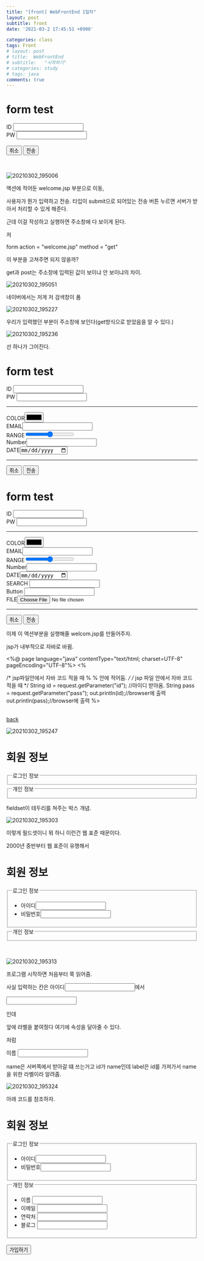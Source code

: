 ```yaml
---
title: "[front] WebFrontEnd 1일차"
layout: post
subtitle: front
date: '2021-03-2 17:45:51 +0900'

categories: class
tags: Front
# layout: post
# title:  WebFrontEnd
# subtitle:   "시작하기"
# categories: study
# tags: java
comments: true
---
```



<html>
<head>
<meta charset="UTF-8">
<title>Insert title here</title>
</head>
<body>
<!-- form: 클라이언트가 서버로 정보 전송시 사용하는 태그 -->
<!-- action 속성: 서버쪽에서 정보를 받을 파일(자원) -->
<h1>form test</h1>
<form action = "welcome.jsp" method = "get">
ID <input type = "text" name = "id"> <br>
PW <input type = "password" name = "pass"><br>

<br>
<input type = "reset" value = "취소">
<input type = "submit" value = "전송">

</form>



</body>
</html>
<br>

![20210302_195006](/assets/20210302_195006.png)

액션에 적어둔 welcome.jsp 부분으로 이동,

사용자가 뭔가 입력하고 전송. 타입이 submit으로 되어있는 전송 버튼 누르면 서버가 받아서 처리할 수 있게 해준다.



근데 이걸 작성하고 실행하면 주소창에 다 보이게 된다.

저

form action = "welcome.jsp" method = "get"

이 부분을 고쳐주면 되지 않을까?

get과 post는 주소창에 입력된 값이 보이냐 안 보이냐의 차이.
<br>


![20210302_195051](/assets/20210302_195051.png)


네이버에서는 저게 저 검색창이 폼


![20210302_195227](/assets/20210302_195227.png)

우리가 입력했던 부분이 주소창에 보인다(get방식으로 받았음을 알 수 있다.)


![20210302_195236](/assets/20210302_195236.png)


선 하나가 그어진다.

<!DOCTYPE html>
<html>
<head>
<meta charset="UTF-8">
<title>Insert title here</title>
</head>
<body>
<!-- form: 클라이언트가 서버로 정보 전송시 사용하는 태그 -->
<!-- action 속성: 서버쪽에서 정보를 받을 파일(자원) -->
<h1>form test</h1>
<form action = "welcome.jsp" method = "get">
ID <input type = "text" name = "id"> <br>
PW <input type = "password" name = "pass"><br>
<hr>
<!-- hr은 가로로 쭉 선을 긋는 거. -->
COLOR<input type = "color"> <br>
EMAIL<input type = "email"> <br>
RANGE<input type = "range"> <br>
Number<input type = "number"><br>
DATE<input type = "date"> <br>
<hr>
<input type = "reset" value = "취소">
<input type = "submit" value = "전송">

</form>



</body>
</html>



<!DOCTYPE html>
<html>
<head>
<meta charset="UTF-8">
<title>Insert title here</title>
</head>
<body>
<!-- form: 클라이언트가 서버로 정보 전송시 사용하는 태그 -->
<!-- action 속성: 서버쪽에서 정보를 받을 파일(자원) -->
<!-- method 속성: 서버로 보낼 전송 방식 지정 -->
<h1>form test</h1>
<form action = "welcome.jsp" method = "get">
ID <input type = "text" name = "id"> <br>
PW <input type = "password" name = "pass"><br>
<hr>
<!-- hr은 가로로 쭉 선을 긋는 거. -->
COLOR<input type = "color"> <br>
EMAIL<input type = "email"> <br>
RANGE<input type = "range"> <br>
Number<input type = "number"><br>
DATE<input type = "date"> <br>
SEARCH <input type= "search"> <br>
Button <input type= "search"> <br>
FILE<input type= "file"> <br>
<hr>
<input type = "reset" value = "취소">
<input type = "submit" value = "전송">

</form>



</body>
</html>

이제 이 액션부분을 실행해줄 welcom.jsp를 만들어주자.

jsp가 내부적으로 자바로 바뀜.

<%@ page language="java" contentType="text/html; charset=UTF-8"
pageEncoding="UTF-8"%>
<%

/* jsp파일안에서 자바 코드 적을 때  % % 안에 적어둠. */
/*   jsp 파일 안에서 자바 코드 적을 때  */
String id = request.getParameter("id");
//아이디 받아옴.
String pass = request.getParameter("pass");
out.println(id);//browser에 출력
out.println(pass);//browser에 출력
%>

<br>
<a href = "formtest.html">back</a>
<!-- 링크 걸어두기 가능 -->


![20210302_195247](/assets/20210302_195247.png)

<!DOCTYPE html>
<html>
<head>
<meta charset="UTF-8">
<title>Insert title here</title>
</head>
<body>
<h1>회원 정보</h1>
<form action = "#">
<fieldset>
<!-- 네모박스 -->
<legend>로그인 정보</legend>
<!-- 그 네모박스의 제목 -->
</fieldset>
<fieldset>
<legend>개인 정보</legend>
</fieldset>
</form>
</body>
</html>

fieldset이 테두리를 쳐주는 박스 개념.


![20210302_195303](/assets/20210302_195303.png)


이렇게 필드셋이니 뭐 하니 이런건 웹 표준 때문이다.

2000년 중반부터 웹 표준이 유행해서

<!DOCTYPE html>
<html>
<head>
<meta charset="UTF-8">
<title>Insert title here</title>
</head>
<body>
<h1>회원 정보</h1>
<form action = "#">
<fieldset>
<!-- 네모박스 -->
<legend>로그인 정보</legend>
<!-- 그 네모박스의 제목 -->
<ul>
<!--순서가 없는 목록 -->
<li>
<label>아이디</label><input type = "text" name= "id">
</li>
<li>
<label>비밀번호</label><input type = "password" name= "pw">
</li>
</ul>
</fieldset>
<fieldset>
<legend>개인 정보</legend>
</fieldset>
</form>
</body>
</html>
<br>


![20210302_195313](/assets/20210302_195313.png)

프로그램 시작하면 처음부터 쭉 읽어줌.

사실 입력하는 칸은 <label>아이디</label><input type = "text" name= "id">에서

<input type = "text" name= "id">

인데

앞에 라벨을 붙여줬다 여기에 속성을 달아줄 수 있다.

<label for = "id"> 처럼

<label for = "name"> 이름 </label>
<input type = "text" id = "name" name = "name">

name은 서버쪽에서 받아갈 떄 쓰는거고 id가 name인데 label은 id를 가져가서 name을 위한 라벨이라 알려줌.

![20210302_195324](/assets/20210302_195324.png)

아래 코드를 참조하자.

<!DOCTYPE html>
<html>
<head>
<meta charset="UTF-8">
<title>Insert title here</title>
</head>
<body>
<h1>회원 정보</h1>
<form action = "#">
<fieldset>
<!-- 네모박스 -->
<legend>로그인 정보</legend>
<!-- 그 네모박스의 제목 -->
<ul>
<!--순서가 없는 목록 -->
<li>
<label for = "id">아이디</label><input type = "text" name= "id">
</li>
<li>
<label for = "pw">비밀번호</label><input type = "password" name= "pw">
</li>
</ul>
</fieldset>
<fieldset>
<legend>개인 정보</legend>
<ul>
<li>
<label for = "name"> 이름 </label>
<input type = "text" id = "name" name = "name">
<!-- name은 서버쪽에서 받아갈 떄 쓰는거고 id가 name인데 label은 id를 가져가서 name을 위한 라벨이라 알려줌. -->
</li>
<li>
<label for = "email"> 이메일 </label>
<input type = "email" id = "name">
</li>
			<li>
				<label for = "phone"> 연락처 </label>
				<input type = "phone" id = "phone">
			</li>
			<li>
				<label for = "blog"> 블로그 </label>
				<input type = "url" id = "blog">
			</li>
		</ul>
	</fieldset>
  <br>
	<input type = "submit" value = "가입하기">
</form>


</body>
</html>
